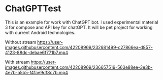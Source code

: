# ChatGPTTest
This is an example for work with ChatGPT bot. I used experimental material 3 for compose and API key for chatGPT. It will be pet project for working with current Android technologies.


Without stream
https://user-images.githubusercontent.com/42208969/232681499-c27866ea-d857-4123-88dc-debae6f771b7.mp4

With stream
https://user-images.githubusercontent.com/42208969/236657519-563e88ee-3e3b-4e7b-a5b5-f41ae9df8c7b.mp4

